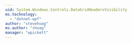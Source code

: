 ```yaml
---
uid: System.Windows.Controls.DataGridHeadersVisibility
ms.technology: 
  - "dotnet-wpf"
author: "stevehoag"
ms.author: "shoag"
manager: "wpickett"
---
```

